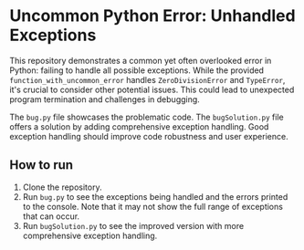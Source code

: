# Uncommon Python Error: Unhandled Exceptions

This repository demonstrates a common yet often overlooked error in Python: failing to handle all possible exceptions. While the provided `function_with_uncommon_error` handles `ZeroDivisionError` and `TypeError`, it's crucial to consider other potential issues. This could lead to unexpected program termination and challenges in debugging.

The `bug.py` file showcases the problematic code. The `bugSolution.py` file offers a solution by adding comprehensive exception handling.  Good exception handling should improve code robustness and user experience.

## How to run

1. Clone the repository.
2. Run `bug.py` to see the exceptions being handled and the errors printed to the console.  Note that it may not show the full range of exceptions that can occur. 
3. Run `bugSolution.py` to see the improved version with more comprehensive exception handling.